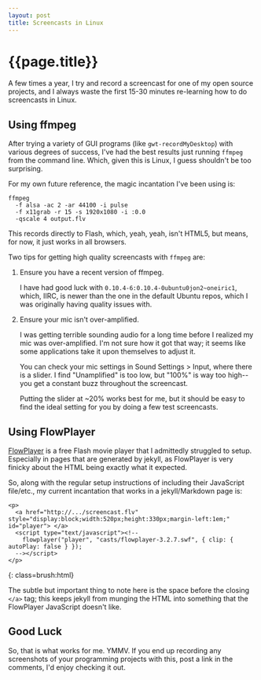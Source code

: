 ```yaml
---
layout: post
title: Screencasts in Linux
---
```


{{page.title}}
==============

A few times a year, I try and record a screencast for one of my open source projects, and I always waste the first 15-30 minutes re-learning how to do screencasts in Linux.

Using ffmpeg
------------

After trying a variety of GUI programs (like `gwt-recordMyDesktop`) with various degrees of success, I've had the best results just running `ffmpeg` from the command line. Which, given this is Linux, I guess shouldn't be too surprising.

For my own future reference, the magic incantation I've been using is:

    ffmpeg
      -f alsa -ac 2 -ar 44100 -i pulse
      -f x11grab -r 15 -s 1920x1080 -i :0.0
      -qscale 4 output.flv

This records directly to Flash, which, yeah, yeah, isn't HTML5, but means, for now, it just works in all browsers.

Two tips for getting high quality screencasts with `ffmpeg` are:

1. Ensure you have a recent version of ffmpeg.

   I have had good luck with `0.10.4-6:0.10.4-0ubuntu0jon2~oneiric1`, which, IIRC, is newer than the one in the default Ubuntu repos, which I was originally having quality issues with.

2. Ensure your mic isn't over-amplified.

   I was getting terrible sounding audio for a long time before I realized my mic was over-amplified. I'm not sure how it got that way; it seems like some applications take it upon themselves to adjust it.

   You can check your mic settings in Sound Settings > Input, where there is a slider. I find "Unamplified" is too low, but "100%" is way too high--you get a constant buzz throughout the screencast.
   
   Putting the slider at ~20% works best for me, but it should be easy to find the ideal setting for you by doing a few test screencasts.

Using FlowPlayer
----------------

[FlowPlayer](http://flowplayer.org/) is a free Flash movie player that I admittedly struggled to setup. Especially in pages that are generated by jekyll, as FlowPlayer is very finicky about the HTML being exactly what it expected.

So, along with the regular setup instructions of including their JavaScript file/etc., my current incantation that works in a jekyll/Markdown page is:

    <p>
      <a href="http://.../screencast.flv" style="display:block;width:520px;height:330px;margin-left:1em;" id="player"> </a>
      <script type="text/javascript"><!-- 
        flowplayer("player", "casts/flowplayer-3.2.7.swf", { clip: { autoPlay: false } });
      --></script>
    </p>
{: class=brush:html}

The subtle but important thing to note here is the space before the closing `</a>` tag; this keeps jekyll from munging the HTML into something that the FlowPlayer JavaScript doesn't like.

Good Luck
---------

So, that is what works for me. YMMV. If you end up recording any screenshots of your programming projects with this, post a link in the comments, I'd enjoy checking it out.


